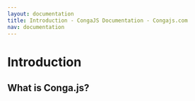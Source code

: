 ```yaml
---
layout: documentation
title: Introduction - CongaJS Documentation - Congajs.com
nav: documentation
---
```


# Introduction

## What is Conga.js?


